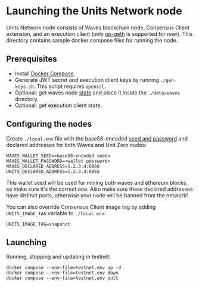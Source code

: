 # Launching the Units Network node
Units Network node consists of Waves blockchain node, Consensus Client extension, and an execution client (only [op-geth](https://github.com/ethereum-optimism/op-geth) is supported for now). This directory contains sample docker compose files for running the node.

## Prerequisites
* Install [Docker Compose](https://docs.docker.com/compose/install/).
* Generate JWT secret and execution client keys by running `./gen-keys.sh`. This script requires `openssl`.
* Optional: get waves node [state](https://docs.waves.tech/en/waves-node/options-for-getting-actual-blockchain/state-downloading-and-applying) and place it inside the `./data/waves` directory.
* Optional: get execution client state.

## Configuring the nodes

Create `./local.env` file with the base58-encoded [seed and password](https://docs.waves.tech/en/waves-node/how-to-work-with-node-wallet) and declared addresses for both Waves and Unit Zero nodes:
```shell
WAVES_WALLET_SEED=<base58-encoded seed>
WAVES_WALLET_PASSWORD=<wallet password>
WAVES_DECLARED_ADDRESS=1.2.3.4:6868
UNITS_DECLARED_ADDRESS=1.2.3.4:6865
```
This wallet seed will be used for mining both waves and ethereum blocks, so make sure it's the correct one. Also make sure these declared addresses have distinct ports, otherwise your node will be banned from the network!

You can also override Consensus Client image tag by adding `UNITS_IMAGE_TAG` variable to `./local.env`:
```shell
UNITS_IMAGE_TAG=snapshot
```

## Launching

Running, stopping and updating in testnet:
```shell
docker compose --env-file=testnet.env up -d
docker compose --env-file=testnet.env down
docker compose --env-file=testnet.env pull
```
